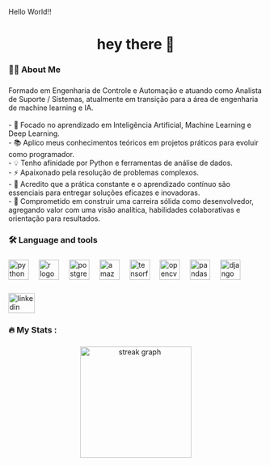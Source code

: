 <p align="left">Hello World!!</p>

###

###

<h1 align="center">hey there 👋</h1>

###

<h3 align="left">👩‍💻  About Me</h3>

###

<p align="left">
  Formado em Engenharia de Controle e Automação e atuando como Analista de Suporte / Sistemas, atualmente em transição para a área de engenharia de machine learning e IA.<br><br>
  - 🔭 Focado no aprendizado em Inteligência Artificial, Machine Learning e Deep Learning.<br>
  - 📚 Aplico meus conhecimentos teóricos em projetos práticos para evoluir como programador.<br>
  - 💡 Tenho afinidade por Python e ferramentas de análise de dados.<br>
  - ⚡ Apaixonado pela resolução de problemas complexos.<br>
  - 🚀 Acredito que a prática constante e o aprendizado contínuo são essenciais para entregar soluções eficazes e inovadoras.<br>
  - 🎯 Comprometido em construir uma carreira sólida como desenvolvedor, agregando valor com uma visão analítica, habilidades colaborativas e orientação para resultados.
</p>

###

<h3 align="left">🛠 Language and tools</h3>

###

<div align="left">
  <img src="https://cdn.jsdelivr.net/gh/devicons/devicon/icons/python/python-original.svg" height="40" alt="python logo"  />
  <img width="12" />
  <img src="https://cdn.jsdelivr.net/gh/devicons/devicon/icons/r/r-original.svg" height="40" alt="r logo"  />
  <img width="12" />
  <img src="https://cdn.jsdelivr.net/gh/devicons/devicon/icons/postgresql/postgresql-original.svg" height="40" alt="postgresql logo"  />
  <img width="12" />
  <img src="https://cdn.jsdelivr.net/gh/devicons/devicon/icons/amazonwebservices/amazonwebservices-line-wordmark.svg" height="40" alt="amazonwebservices logo"  />
  <img width="12" />
  <img src="https://cdn.jsdelivr.net/gh/devicons/devicon/icons/tensorflow/tensorflow-original.svg" height="40" alt="tensorflow logo"  />
  <img width="12" />
  <img src="https://cdn.jsdelivr.net/gh/devicons/devicon/icons/opencv/opencv-original.svg" height="40" alt="opencv logo"  />
  <img width="12" />
  <img src="https://cdn.jsdelivr.net/gh/devicons/devicon/icons/pandas/pandas-original.svg" height="40" alt="pandas logo"  />
  <img width="12" />
  <img src="https://cdn.jsdelivr.net/gh/devicons/devicon/icons/django/django-plain.svg" height="40" alt="django logo"  />
</div>

###

<div align="left">
  <a href="www.linkedin.com/in/pedro-prado-34369a1b5" target="_blank">
    <img src="https://raw.githubusercontent.com/maurodesouza/profile-readme-generator/master/src/assets/icons/social/linkedin/default.svg" width="52" height="40" alt="linkedin logo"  />
  </a>
</div>

###

<h3 align="left">🔥   My Stats :</h3>

###

<div align="center">
  <img src="https://streak-stats.demolab.com?user=maurodesouza&locale=en&mode=daily&theme=dark&hide_border=false&border_radius=5&order=3" height="220" alt="streak graph"  />
</div>

